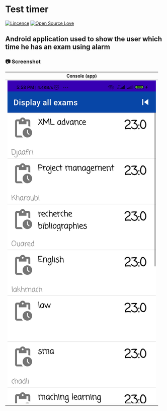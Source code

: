 # Test timer 
[![Lincence](https://img.shields.io/badge/License-Apache%202.0-blue.svg)](LICENSE)
[![Open Source Love](https://badges.frapsoft.com/os/v1/open-source.png?v=103)](https://github.com/ellerbrock/open-source-badges/)
## Android application used to show the user which time he has an exam using alarm
### :camera: Screenshot
Console (app)          |
:---------------------:|
![Console](Android.jpg) |
